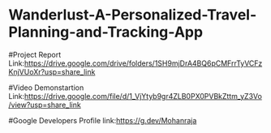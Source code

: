 # Wanderlust-A-Personalized-Travel-Planning-and-Tracking-App

#Project Report Link:https://drive.google.com/drive/folders/1SH9mjDrA4BQ6pCMFrrTyVCFzKnjVUoXr?usp=share_link

#Video Demonstartion Link:https://drive.google.com/file/d/1_VjYtyb9gr4ZLB0PX0PVBkZttm_yZ3Vo/view?usp=share_link

#Google Developers Profile link:https://g.dev/Mohanraja

